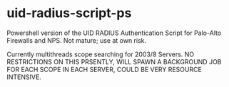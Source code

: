 uid-radius-script-ps
====================

Powershell version of the UID RADIUS Authentication Script for Palo-Alto Firewalls and NPS. Not mature; use at own risk. 

Currently multithreads scope searching for 2003/8 Servers. NO RESTRICTIONS ON THIS PRSENTLY, WILL SPAWN A BACKGROUND JOB FOR EACH SCOPE IN EACH SERVER, COULD BE VERY RESOURCE INTENSIVE.
